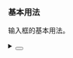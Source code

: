 ### 基本用法

输入框的基本用法。

<div class="cell-demo vp-raw">
  <yc-space>
    <yc-input
      :style="{ width: '320px' }"
      placeholder="Please enter something"
      allow-clear />
    <yc-input
      :style="{ width: '320px' }"
      default-value="content"
      placeholder="Please enter something"
      allow-clear />
  </yc-space>
</div>

<details>
<summary>
 <button class="code-btn"  >
    <icon-code />
 </button>
</summary>

```vue
<template>
  <yc-space>
    <yc-input
      :style="{ width: '320px' }"
      placeholder="Please enter something"
      allow-clear />
    <yc-input
      :style="{ width: '320px' }"
      default-value="content"
      placeholder="Please enter something"
      allow-clear />
  </yc-space>
</template>
```

</details>
